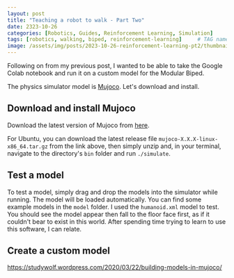 ```yaml
---
layout: post
title: "Teaching a robot to walk - Part Two"
date: 2323-10-26 
categories: [Robotics, Guides, Reinforcement Learning, Simulation]
tags: [robotics, walking, biped, reinforcement-learning]     # TAG names should always be lowercase
image: /assets/img/posts/2023-10-26-reinforcement-learning-pt2/thumbnail.png
---
```


Following on from my previous post, I wanted to be able to take the Google Colab notebook and run it on a custom model for the Modular Biped. 

The physics simulator model is [Mujoco](https://github.com/google-deepmind/mujoco/releases). Let's download and install.

## Download and install Mujoco

Download the latest version of Mujoco from [here](https://github.com/google-deepmind/mujoco/releases). 

For Ubuntu, you can download the latest release file `mujoco-X.X.X-linux-x86_64.tar.gz` from the link above, then simply unzip and, in your terminal, navigate to the directory's `bin` folder and run `./simulate`.

## Test a model

To test a model, simply drag and drop the models into the simulator while running. The model will be loaded automatically. You can find some example models in the `model` folder. I used the `humanoid.xml` model to test. You should see the model appear then fall to the floor face first, as if it couldn't bear to exist in this world. After spending time trying to learn to use this software, I can relate.

## Create a custom model

https://studywolf.wordpress.com/2020/03/22/building-models-in-mujoco/




